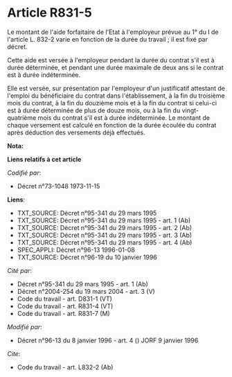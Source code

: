 # Article R831-5

Le montant de l'aide forfaitaire de l'Etat à l'employeur prévue au 1° du I de l'article L. 832-2 varie en fonction de la
durée du travail ; il est fixé par décret.

Cette aide est versée à l'employeur pendant la durée du contrat s'il est à durée déterminée, et pendant une durée maximale de
deux ans si le contrat est à durée indéterminée.

Elle est versée, sur présentation par l'employeur d'un justificatif attestant de l'emploi du bénéficiaire du contrat dans
l'établissement, à la fin du troisième mois du contrat, à la fin du douzième mois et à la fin du contrat si celui-ci est à
durée déterminée de plus de douze mois, ou à la fin du vingt-quatrième mois du contrat s'il est à durée indéterminée. Le
montant de chaque versement est calculé en fonction de la durée écoulée du contrat après déduction des versements déjà
effectués.

**Nota:**



**Liens relatifs à cet article**

_Codifié par_:

  - Décret n°73-1048 1973-11-15

**Liens**:

  - TXT_SOURCE: Décret n°95-341 du 29 mars 1995
  - TXT_SOURCE: Décret n°95-341 du 29 mars 1995 - art. 1 (Ab)
  - TXT_SOURCE: Décret n°95-341 du 29 mars 1995 - art. 2 (Ab)
  - TXT_SOURCE: Décret n°95-341 du 29 mars 1995 - art. 3 (Ab)
  - TXT_SOURCE: Décret n°95-341 du 29 mars 1995 - art. 4 (Ab)
  - SPEC_APPLI: Décret n°96-13 1996-01-08
  - TXT_SOURCE: Décret n°96-19 du 10 janvier 1996

_Cité par_:

  - Décret n°95-341 du 29 mars 1995 - art. 1 (Ab)
  - Décret n°2004-254 du 19 mars 2004 - art. 3 (V)
  - Code du travail - art. D831-1 (VT)
  - Code du travail - art. R831-4 (VT)
  - Code du travail - art. R831-7 (M)

_Modifié par_:

  - Décret n°96-13 du 8 janvier 1996 - art. 4 () JORF 9 janvier 1996

_Cite_:

  - Code du travail - art. L832-2 (Ab)
